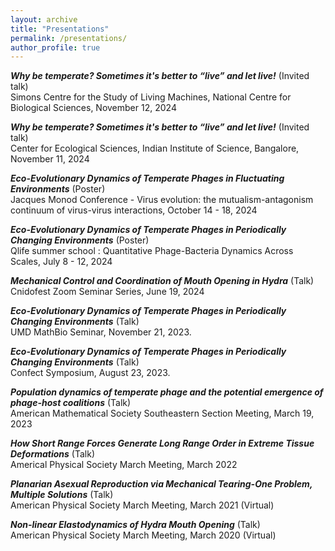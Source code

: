 ```yaml
---
layout: archive
title: "Presentations"
permalink: /presentations/
author_profile: true
---
```


***Why be temperate? Sometimes it's better to “live” and let live!*** (Invited talk)\
Simons Centre for the Study of Living Machines, National Centre for Biological Sciences, November 12, 2024 

***Why be temperate? Sometimes it's better to “live” and let live!*** (Invited talk)\
Center for Ecological Sciences, Indian Institute of Science, Bangalore, November 11, 2024

***Eco-Evolutionary Dynamics of Temperate Phages in Fluctuating Environments*** (Poster)\
Jacques Monod Conference - Virus evolution: the mutualism-antagonism continuum of virus-virus interactions, October 14 - 18, 2024

***Eco-Evolutionary Dynamics of Temperate Phages in Periodically Changing Environments*** (Poster)\
Qlife summer school : Quantitative Phage-Bacteria Dynamics Across Scales, July 8 - 12, 2024

***Mechanical Control and Coordination of Mouth Opening in Hydra*** (Talk)\
Cnidofest Zoom Seminar Series, June 19, 2024

***Eco-Evolutionary Dynamics of Temperate Phages in Periodically Changing Environments*** (Talk)\
UMD MathBio Seminar, November 21, 2023.

***Eco-Evolutionary Dynamics of Temperate Phages in Periodically Changing Environments*** (Talk)\
Confect Symposium, August 23, 2023.

***Population dynamics of temperate phage and the potential emergence of phage-host coalitions*** (Talk)\
American Mathematical Society Southeastern Section Meeting, March 19, 2023

***How Short Range Forces Generate Long Range Order in Extreme Tissue Deformations*** (Talk)\
Americal Physical Society March Meeting, March 2022

***Planarian Asexual Reproduction via Mechanical Tearing-One Problem, Multiple Solutions*** (Talk)\
American Physical Society March Meeting, March 2021 (Virtual)

***Non-linear Elastodynamics of Hydra Mouth Opening*** (Talk)\
American Physical Society March Meeting, March 2020 (Virtual)

